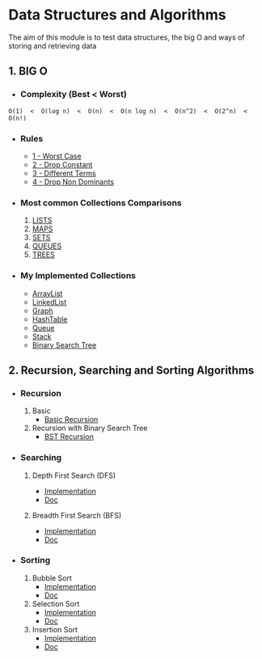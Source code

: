 # Data Structures and Algorithms

The aim of this module is to test data structures, the big O and ways of storing and retrieving data

## 1. BIG O

- ### Complexity (Best < Worst)

`O(1)  <  O(log n)  <  O(n)  <  O(n log n)  <  O(n^2)  <  O(2^n)  <  O(n!)`

- ### Rules
    - [1 - Worst Case](src/main/java/bigO/rules/Rule1_WorstCase.java)
    - [2 - Drop Constant](src/main/java/bigO/rules/Rule2_DropConstant.java)
    - [3 - Different Terms](src/main/java/bigO/rules/Rule3_DifferentTerms.java)
    - [4 - Drop Non Dominants](src/main/java/bigO/rules/Rule4_DropNonDominants.java)

- ### Most common Collections Comparisons

    1. [LISTS](Lists.md)
    2. [MAPS](Maps.md)
    3. [SETS](Sets.md)
    4. [QUEUES](Queues.md)
    5. [TREES](Trees.md)

- ### My Implemented Collections
    - [ArrayList](src/main/java/data_structure/implementation/_ArrayList.java)
    - [LinkedList](src/main/java/data_structure/implementation/_LinkedList.java)
    - [Graph](src/main/java/data_structure/implementation/_Graph.java)
    - [HashTable](src/main/java/data_structure/implementation/_HashTable.java)
    - [Queue](src/main/java/data_structure/implementation/_Queue.java)
    - [Stack](src/main/java/data_structure/implementation/_Stack.java)
    - [Binary Search Tree](src/main/java/data_structure/implementation/_BinarySearchTree.java)

## 2. Recursion, Searching and Sorting Algorithms

- ### Recursion
    1. Basic
        - [Basic Recursion](src/main/java/algorithms/recursion/BasicRecursion.java)
    2. Recursion with Binary Search Tree
        - [BST Recursion](src/main/java/algorithms/recursion/RecursiveBinarySearchThree.java)

- ### Searching
    1. Depth First Search (DFS)
        - [Implementation](src/main/java/algorithms/searching/DepthFirstSearch/DepthFirstSearch.java)
        - [Doc](src/main/java/algorithms/searching/DepthFirstSearch/DepthFirstSearch.md)

    2. Breadth First Search (BFS)
        - [Implementation](src/main/java/algorithms/searching/BreadthFirstSearch/BreadthFirstSearch.java)
        - [Doc](src/main/java/algorithms/searching/DepthFirstSearch/DepthFirstSearch.md)

- ### Sorting
    1. Bubble Sort
        - [Implementation](src/main/java/algorithms/sorting/BubbleSort/BubbleSort.java)
        - [Doc](src/main/java/algorithms/sorting/BubbleSort/BubbleSort.md)
    2. Selection Sort
        - [Implementation](src/main/java/algorithms/sorting/SelectionSort/SelectionSort.java)
        - [Doc](src/main/java/algorithms/sorting/SelectionSort/SelectionSort.md)
    3. Insertion Sort
        - [Implementation](src/main/java/algorithms/sorting/InsertionSort/InsertionSort.java)
        - [Doc](src/main/java/algorithms/sorting/InsertionSort/InsertionSort.md)
